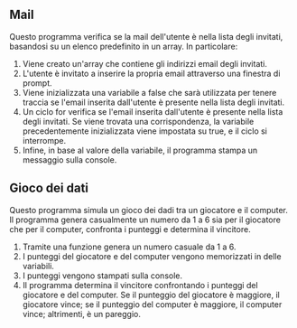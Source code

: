 ## Mail

Questo programma verifica se la mail dell'utente è nella lista degli invitati, basandosi su un elenco predefinito in un array. In particolare:

1. Viene creato un'array che contiene gli indirizzi email degli invitati.
2. L'utente è invitato a inserire la propria email attraverso una finestra di prompt.
3. Viene inizializzata una variabile a false che sarà utilizzata per tenere traccia se l'email inserita dall'utente è presente nella lista degli invitati.
4. Un ciclo for verifica se l'email inserita dall'utente è presente nella lista degli invitati. Se viene trovata una corrispondenza, la variabile precedentemente inizializzata viene impostata su true, e il ciclo si interrompe.
5. Infine, in base al valore della variabile, il programma stampa un messaggio sulla console.

## Gioco dei dati

Questo programma simula un gioco dei dadi tra un giocatore e il computer. Il programma genera casualmente un numero da 1 a 6 sia per il giocatore che per il computer, confronta i punteggi e determina il vincitore.

1. Tramite una funzione genera un numero casuale da 1 a 6.
2. I punteggi del giocatore e del computer vengono memorizzati in delle variabili.
3. I punteggi vengono stampati sulla console.
4. Il programma determina il vincitore confrontando i punteggi del giocatore e del computer. Se il punteggio del giocatore è maggiore, il giocatore vince; se il punteggio del computer è maggiore, il computer vince; altrimenti, è un pareggio.